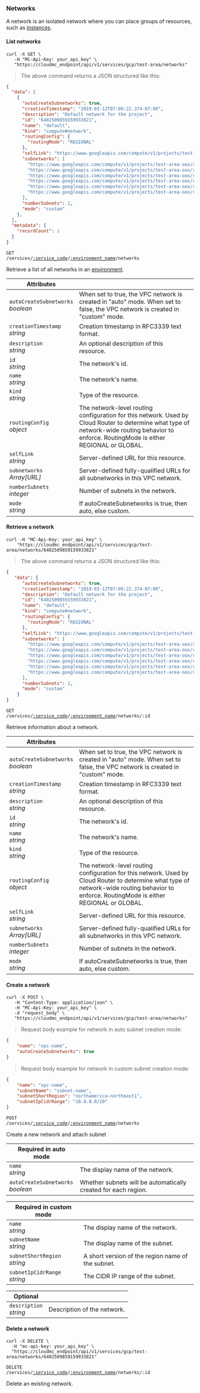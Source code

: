 ### Networks

A network is an isolated network where you can place groups of resources, such as [instances](#gcp-instances).

<!-------------------- LIST NETWORKS -------------------->

#### List networks

```shell
curl -X GET \
   -H "MC-Api-Key: your_api_key" \
   "https://cloudmc_endpoint/api/v1/services/gcp/test-area/networks"
```
> The above command returns a JSON structured like this:

```json
{
  "data": [
    {
      "autoCreateSubnetworks": true,
      "creationTimestamp": "2019-03-12T07:09:22.374-07:00",
      "description": "Default network for the project",
      "id": "6402509859159933821",
      "name": "default",
      "kind": "compute#network",
      "routingConfig": {
        "routingMode": "REGIONAL"
      },
      "selfLink": "https://www.googleapis.com/compute/v1/projects/test-area-oox/global/networks/default",
      "subnetworks": [
        "https://www.googleapis.com/compute/v1/projects/test-area-oox/regions/us-east1/subnetworks/default",
        "https://www.googleapis.com/compute/v1/projects/test-area-oox/regions/us-central1/subnetworks/default",
        "https://www.googleapis.com/compute/v1/projects/test-area-oox/regions/us-west2/subnetworks/default",
        "https://www.googleapis.com/compute/v1/projects/test-area-oox/regions/us-west1/subnetworks/default",
        "https://www.googleapis.com/compute/v1/projects/test-area-oox/regions/northamerica-northeast1/subnetworks/default",
        "https://www.googleapis.com/compute/v1/projects/test-area-oox/regions/us-east4/subnetworks/default"
      ],
      "numberSubnets": 2,
      "mode": "custom"
    },
  ],
  "metadata": {
    "recordCount": 1
  }
}
```

<code>GET /services/<a href="#administration-service-connections">:service_code</a>/<a href="#administration-environments">:environment_name</a>/networks</code>

Retrieve a list of all networks in an [environment](#administration-environments).

Attributes | &nbsp;
---------- | -----
`autoCreateSubnetworks`<br/>*boolean* | When set to true, the VPC network is created in "auto" mode. When set to false, the VPC network is created in "custom" mode.
`creationTimestamp`<br/>*string* | Creation timestamp in RFC3339 text format.
`description`<br/>*string* | An optional description of this resource.
`id`<br/>*string* | The network's id.
`name`<br/>*string* | The network's name.
`kind`<br/>*string* | Type of the resource.
`routingConfig`<br/>*object* | The network-level routing configuration for this network. Used by Cloud Router to determine what type of network-wide routing behavior to enforce. RoutingMode is either REGIONAL or GLOBAL.
`selfLink`<br/>*string* | Server-defined URL for this resource.
`subnetworks`<br/>*Array[URL]* | Server-defined fully-qualified URLs for all subnetworks in this VPC network.
`numberSubnets`<br/>*integer* | Number of subnets in the network.
`mode`<br/>*string* | If autoCreateSubnetworks is true, then auto, else custom.

<!-------------------- RETRIEVE A NETWORK -------------------->

#### Retrieve a network

```shell
curl -H "MC-Api-Key: your_api_key" \
    "https://cloudmc_endpoint/api/v1/services/gcp/test-area/networks/6402509859159933821"
```
> The above command returns a JSON structured like this:

```json
{
   "data": {
      "autoCreateSubnetworks": true,
      "creationTimestamp": "2019-03-12T07:09:22.374-07:00",
      "description": "Default network for the project",
      "id": "6402509859159933821",
      "name": "default",
      "kind": "compute#network",
      "routingConfig": {
        "routingMode": "REGIONAL"
      },
      "selfLink": "https://www.googleapis.com/compute/v1/projects/test-area-oox/global/networks/default",
      "subnetworks": [
        "https://www.googleapis.com/compute/v1/projects/test-area-oox/regions/us-east1/subnetworks/default",
        "https://www.googleapis.com/compute/v1/projects/test-area-oox/regions/us-central1/subnetworks/default",
        "https://www.googleapis.com/compute/v1/projects/test-area-oox/regions/us-west2/subnetworks/default",
        "https://www.googleapis.com/compute/v1/projects/test-area-oox/regions/us-west1/subnetworks/default",
        "https://www.googleapis.com/compute/v1/projects/test-area-oox/regions/northamerica-northeast1/subnetworks/default",
        "https://www.googleapis.com/compute/v1/projects/test-area-oox/regions/us-east4/subnetworks/default"
      ],
      "numberSubnets": 2,
      "mode": "custom"
    }
}
```

<code>GET /services/<a href="#administration-service-connections">:service_code</a>/<a href="#administration-environments">:environment_name</a>/networks/:id</code>

Retrieve information about a network.

Attributes | &nbsp;
---------- | -----
`autoCreateSubnetworks`<br/>*boolean* | When set to true, the VPC network is created in "auto" mode. When set to false, the VPC network is created in "custom" mode.
`creationTimestamp`<br/>*string* | Creation timestamp in RFC3339 text format.
`description`<br/>*string* | An optional description of this resource.
`id`<br/>*string* | The network's id.
`name`<br/>*string* | The network's name.
`kind`<br/>*string* | Type of the resource.
`routingConfig`<br/>*object* | The network-level routing configuration for this network. Used by Cloud Router to determine what type of network-wide routing behavior to enforce. RoutingMode is either REGIONAL or GLOBAL.
`selfLink`<br/>*string* | Server-defined URL for this resource.
`subnetworks`<br/>*Array[URL]* | Server-defined fully-qualified URLs for all subnetworks in this VPC network.
`numberSubnets`<br/>*integer* | Number of subnets in the network.
`mode`<br/>*string* | If autoCreateSubnetworks is true, then auto, else custom.

<!-------------------- CREATE A NETWORK -------------------->

#### Create a network

```shell
curl -X POST \
   -H "Content-Type: application/json" \
   -H "MC-Api-Key: your_api_key" \
   -d "request_body" \
   "https://cloudmc_endpoint/api/v1/services/gcp/test-area/networks"
```

> Request body example for network in auto subnet creation mode:

```json
{
	"name": "vpc-name",
	"autoCreateSubnetworks": true
}
```

> Request body example for network in custom subnet creation mode:

```json
{
	"name": "vpc-name",
	"subnetName": "subnet-name",
	"subnetShortRegion": "northamerica-northeast1",
	"subnetIpCidrRange": "10.0.0.0/20"
}
```

<code>POST /services/<a href="#administration-service-connections">:service_code</a>/<a href="#administration-environments">:environment_name</a>/networks</code>

Create a new network and attach subnet

Required in auto mode | &nbsp;
--------------------- | -----------
`name`<br/>*string* | The display name of the network.
`autoCreateSubnetworks`<br/>*boolean* | Whether subnets will be automatically created for each region.

Required in custom mode | &nbsp;
----------------------- | -----------
`name`<br/>*string* | The display name of the network.
`subnetName`<br/>*string* | The display name of the subnet.
`subnetShortRegion`<br/>*string* | A short version of the region name of the subnet.
`subnetIpCidrRange`<br/>*string* | The CIDR IP range of the subnet.

Optional | &nbsp;
------- | -----------
`description`<br/>*string* | Description of the network.

<!-------------------- DELETE A NETWORK -------------------->

#### Delete a network

```shell
curl -X DELETE \
  -H "mc-api-key: your_api_key" \
  "https://cloudmc_endpoint/api/v1/services/gcp/test-area/networks/6402509859159933821"
```

<code>DELETE /services/<a href="#administration-service-connections">:service_code</a>/<a href="#administration-environments">:environment_name</a>/networks/:id</code>

Delete an existing network.
